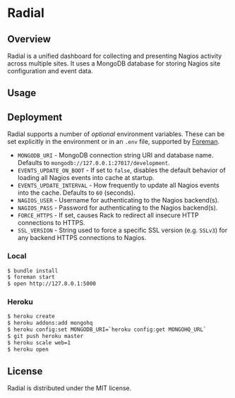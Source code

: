 Radial
======

## Overview

Radial is a unified dashboard for collecting and presenting Nagios activity across multiple sites. It uses a MongoDB database for storing Nagios site configuration and event data.

## Usage

## Deployment

Radial supports a number of _optional_ environment variables. These can be set explicitly in the environment or in an `.env` file, supported by [Foreman](http://ddollar.github.io/foreman/#ENVIRONMENT).

* `MONGODB_URI` - MongoDB connection string URI and database name. Defaults to `mongodb://127.0.0.1:27017/development`.
* `EVENTS_UPDATE_ON_BOOT` - If set to `false`, disables the default behavior of loading all Nagios events into cache at startup.
* `EVENTS_UPDATE_INTERVAL` - How frequently to update all Nagios events into the cache. Defaults to `60` (seconds).
* `NAGIOS_USER` - Username for authenticating to the Nagios backend(s).
* `NAGIOS_PASS` - Password for authenticating to the Nagios backend(s).
* `FORCE_HTTPS` - If set, causes Rack to redirect all insecure HTTP connections to HTTPS.
* `SSL_VERSION` - String used to force a specific SSL version (e.g. `SSLv3`) for any backend HTTPS connections to Nagios.

### Local

```bash
$ bundle install
$ foreman start
$ open http://127.0.0.1:5000
```

### Heroku

```bash
$ heroku create
$ heroku addons:add mongohq
$ heroku config:set MONGODB_URI=`heroku config:get MONGOHQ_URL`
$ git push heroku master
$ heroku scale web=1
$ heroku open
```

## License 

Radial is distributed under the MIT license.

